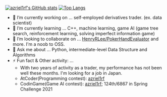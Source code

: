 [![azriel1rf's GitHub stats](https://github-readme-stats.vercel.app/api?username=azriel1rf&count_private=true&show_icons=true)](https://github.com/anuraghazra/github-readme-stats)
[![Top Langs](https://github-readme-stats.vercel.app/api/top-langs/?username=azriel1rf)](https://github.com/anuraghazra/github-readme-stats)
- 🔭 I’m currently working on ... self-employed derivatives trader. (ex. data scientist)
- 🌱 I’m currently learning ... C++, machine learning, game AI (game tree search, reinforcement learning, solving imperfect information game)
- 👯 I’m looking to collaborate on ... [HenryRLee/PokerHandEvaluator](https://github.com/HenryRLee/PokerHandEvaluator) and more. I'm a noob to OSS.
- 💬 Ask me about ... Python, intermediate-level Data Structure and Algorithms
- ⚡ Fun fact & Other activity: ... 
  - With two years of activity as a trader, my performance has not been well these months. I'm looking for a job in Japan.
  - AtCoder(Programming contest): [azriel1rf](https://atcoder.jp/users/azriel1rf)
  - CodinGame(Game AI contest): [azriel1rf](https://www.codingame.com/profile/3fcdc3e3ccbbb6115d58690f04d058207556204); 124th/6867 in Spring Challenge 2021
<!-- - 😄 Pronouns: ... az-ree-el-wuhn-er-ef -->
<!-- - 🤔 I’m looking for help with ... -->
